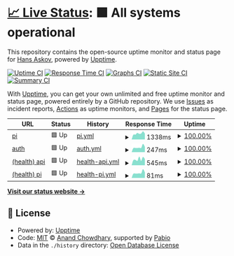 # [📈 Live Status](https://trivision-hans.github.io/uptime): <!--live status--> **🟩 All systems operational**

This repository contains the open-source uptime monitor and status page for [Hans Askov](https://trivision-hans.github.io/uptime), powered by [Upptime](https://github.com/upptime/upptime).

[![Uptime CI](https://github.com/trivision-hans/uptime/workflows/Uptime%20CI/badge.svg)](https://github.com/trivision-hans/uptime/actions?query=workflow%3A%22Uptime+CI%22)
[![Response Time CI](https://github.com/trivision-hans/uptime/workflows/Response%20Time%20CI/badge.svg)](https://github.com/trivision-hans/uptime/actions?query=workflow%3A%22Response+Time+CI%22)
[![Graphs CI](https://github.com/trivision-hans/uptime/workflows/Graphs%20CI/badge.svg)](https://github.com/trivision-hans/uptime/actions?query=workflow%3A%22Graphs+CI%22)
[![Static Site CI](https://github.com/trivision-hans/uptime/workflows/Static%20Site%20CI/badge.svg)](https://github.com/trivision-hans/uptime/actions?query=workflow%3A%22Static+Site+CI%22)
[![Summary CI](https://github.com/trivision-hans/uptime/workflows/Summary%20CI/badge.svg)](https://github.com/trivision-hans/uptime/actions?query=workflow%3A%22Summary+CI%22)

With [Upptime](https://upptime.js.org), you can get your own unlimited and free uptime monitor and status page, powered entirely by a GitHub repository. We use [Issues](https://github.com/trivision-hans/uptime/issues) as incident reports, [Actions](https://github.com/trivision-hans/uptime/actions) as uptime monitors, and [Pages](https://trivision-hans.github.io/uptime) for the status page.

<!--start: status pages-->
<!-- This summary is generated by Upptime (https://github.com/upptime/upptime) -->
<!-- Do not edit this manually, your changes will be overwritten -->
<!-- prettier-ignore -->
| URL | Status | History | Response Time | Uptime |
| --- | ------ | ------- | ------------- | ------ |
| <img alt="" src="https://icons.duckduckgo.com/ip3/pi.trivision.io.ico" height="13"> [pi](https://pi.trivision.io) | 🟩 Up | [pi.yml](https://github.com/trivision-hans/uptime/commits/HEAD/history/pi.yml) | <details><summary><img alt="Response time graph" src="./graphs/pi/response-time-week.png" height="20"> 1338ms</summary><br><a href="https://trivision-hans.github.io/uptime/history/pi"><img alt="Response time 1353" src="https://img.shields.io/endpoint?url=https%3A%2F%2Fraw.githubusercontent.com%2Ftrivision-hans%2Fuptime%2FHEAD%2Fapi%2Fpi%2Fresponse-time.json"></a><br><a href="https://trivision-hans.github.io/uptime/history/pi"><img alt="24-hour response time 1302" src="https://img.shields.io/endpoint?url=https%3A%2F%2Fraw.githubusercontent.com%2Ftrivision-hans%2Fuptime%2FHEAD%2Fapi%2Fpi%2Fresponse-time-day.json"></a><br><a href="https://trivision-hans.github.io/uptime/history/pi"><img alt="7-day response time 1338" src="https://img.shields.io/endpoint?url=https%3A%2F%2Fraw.githubusercontent.com%2Ftrivision-hans%2Fuptime%2FHEAD%2Fapi%2Fpi%2Fresponse-time-week.json"></a><br><a href="https://trivision-hans.github.io/uptime/history/pi"><img alt="30-day response time 1336" src="https://img.shields.io/endpoint?url=https%3A%2F%2Fraw.githubusercontent.com%2Ftrivision-hans%2Fuptime%2FHEAD%2Fapi%2Fpi%2Fresponse-time-month.json"></a><br><a href="https://trivision-hans.github.io/uptime/history/pi"><img alt="1-year response time 1353" src="https://img.shields.io/endpoint?url=https%3A%2F%2Fraw.githubusercontent.com%2Ftrivision-hans%2Fuptime%2FHEAD%2Fapi%2Fpi%2Fresponse-time-year.json"></a></details> | <details><summary><a href="https://trivision-hans.github.io/uptime/history/pi">100.00%</a></summary><a href="https://trivision-hans.github.io/uptime/history/pi"><img alt="All-time uptime 99.93%" src="https://img.shields.io/endpoint?url=https%3A%2F%2Fraw.githubusercontent.com%2Ftrivision-hans%2Fuptime%2FHEAD%2Fapi%2Fpi%2Fuptime.json"></a><br><a href="https://trivision-hans.github.io/uptime/history/pi"><img alt="24-hour uptime 100.00%" src="https://img.shields.io/endpoint?url=https%3A%2F%2Fraw.githubusercontent.com%2Ftrivision-hans%2Fuptime%2FHEAD%2Fapi%2Fpi%2Fuptime-day.json"></a><br><a href="https://trivision-hans.github.io/uptime/history/pi"><img alt="7-day uptime 100.00%" src="https://img.shields.io/endpoint?url=https%3A%2F%2Fraw.githubusercontent.com%2Ftrivision-hans%2Fuptime%2FHEAD%2Fapi%2Fpi%2Fuptime-week.json"></a><br><a href="https://trivision-hans.github.io/uptime/history/pi"><img alt="30-day uptime 100.00%" src="https://img.shields.io/endpoint?url=https%3A%2F%2Fraw.githubusercontent.com%2Ftrivision-hans%2Fuptime%2FHEAD%2Fapi%2Fpi%2Fuptime-month.json"></a><br><a href="https://trivision-hans.github.io/uptime/history/pi"><img alt="1-year uptime 99.93%" src="https://img.shields.io/endpoint?url=https%3A%2F%2Fraw.githubusercontent.com%2Ftrivision-hans%2Fuptime%2FHEAD%2Fapi%2Fpi%2Fuptime-year.json"></a></details>
| <img alt="" src="https://icons.duckduckgo.com/ip3/auth.pi.trivision.io.ico" height="13"> [auth](https://auth.pi.trivision.io/) | 🟩 Up | [auth.yml](https://github.com/trivision-hans/uptime/commits/HEAD/history/auth.yml) | <details><summary><img alt="Response time graph" src="./graphs/auth/response-time-week.png" height="20"> 247ms</summary><br><a href="https://trivision-hans.github.io/uptime/history/auth"><img alt="Response time 285" src="https://img.shields.io/endpoint?url=https%3A%2F%2Fraw.githubusercontent.com%2Ftrivision-hans%2Fuptime%2FHEAD%2Fapi%2Fauth%2Fresponse-time.json"></a><br><a href="https://trivision-hans.github.io/uptime/history/auth"><img alt="24-hour response time 266" src="https://img.shields.io/endpoint?url=https%3A%2F%2Fraw.githubusercontent.com%2Ftrivision-hans%2Fuptime%2FHEAD%2Fapi%2Fauth%2Fresponse-time-day.json"></a><br><a href="https://trivision-hans.github.io/uptime/history/auth"><img alt="7-day response time 247" src="https://img.shields.io/endpoint?url=https%3A%2F%2Fraw.githubusercontent.com%2Ftrivision-hans%2Fuptime%2FHEAD%2Fapi%2Fauth%2Fresponse-time-week.json"></a><br><a href="https://trivision-hans.github.io/uptime/history/auth"><img alt="30-day response time 281" src="https://img.shields.io/endpoint?url=https%3A%2F%2Fraw.githubusercontent.com%2Ftrivision-hans%2Fuptime%2FHEAD%2Fapi%2Fauth%2Fresponse-time-month.json"></a><br><a href="https://trivision-hans.github.io/uptime/history/auth"><img alt="1-year response time 285" src="https://img.shields.io/endpoint?url=https%3A%2F%2Fraw.githubusercontent.com%2Ftrivision-hans%2Fuptime%2FHEAD%2Fapi%2Fauth%2Fresponse-time-year.json"></a></details> | <details><summary><a href="https://trivision-hans.github.io/uptime/history/auth">100.00%</a></summary><a href="https://trivision-hans.github.io/uptime/history/auth"><img alt="All-time uptime 99.93%" src="https://img.shields.io/endpoint?url=https%3A%2F%2Fraw.githubusercontent.com%2Ftrivision-hans%2Fuptime%2FHEAD%2Fapi%2Fauth%2Fuptime.json"></a><br><a href="https://trivision-hans.github.io/uptime/history/auth"><img alt="24-hour uptime 100.00%" src="https://img.shields.io/endpoint?url=https%3A%2F%2Fraw.githubusercontent.com%2Ftrivision-hans%2Fuptime%2FHEAD%2Fapi%2Fauth%2Fuptime-day.json"></a><br><a href="https://trivision-hans.github.io/uptime/history/auth"><img alt="7-day uptime 100.00%" src="https://img.shields.io/endpoint?url=https%3A%2F%2Fraw.githubusercontent.com%2Ftrivision-hans%2Fuptime%2FHEAD%2Fapi%2Fauth%2Fuptime-week.json"></a><br><a href="https://trivision-hans.github.io/uptime/history/auth"><img alt="30-day uptime 100.00%" src="https://img.shields.io/endpoint?url=https%3A%2F%2Fraw.githubusercontent.com%2Ftrivision-hans%2Fuptime%2FHEAD%2Fapi%2Fauth%2Fuptime-month.json"></a><br><a href="https://trivision-hans.github.io/uptime/history/auth"><img alt="1-year uptime 99.93%" src="https://img.shields.io/endpoint?url=https%3A%2F%2Fraw.githubusercontent.com%2Ftrivision-hans%2Fuptime%2FHEAD%2Fapi%2Fauth%2Fuptime-year.json"></a></details>
| <img alt="" src="https://icons.duckduckgo.com/ip3/api.pi.trivision.io.ico" height="13"> [(health) api](https://api.pi.trivision.io/healthz) | 🟩 Up | [health-api.yml](https://github.com/trivision-hans/uptime/commits/HEAD/history/health-api.yml) | <details><summary><img alt="Response time graph" src="./graphs/health-api/response-time-week.png" height="20"> 545ms</summary><br><a href="https://trivision-hans.github.io/uptime/history/health-api"><img alt="Response time 526" src="https://img.shields.io/endpoint?url=https%3A%2F%2Fraw.githubusercontent.com%2Ftrivision-hans%2Fuptime%2FHEAD%2Fapi%2Fhealth-api%2Fresponse-time.json"></a><br><a href="https://trivision-hans.github.io/uptime/history/health-api"><img alt="24-hour response time 564" src="https://img.shields.io/endpoint?url=https%3A%2F%2Fraw.githubusercontent.com%2Ftrivision-hans%2Fuptime%2FHEAD%2Fapi%2Fhealth-api%2Fresponse-time-day.json"></a><br><a href="https://trivision-hans.github.io/uptime/history/health-api"><img alt="7-day response time 545" src="https://img.shields.io/endpoint?url=https%3A%2F%2Fraw.githubusercontent.com%2Ftrivision-hans%2Fuptime%2FHEAD%2Fapi%2Fhealth-api%2Fresponse-time-week.json"></a><br><a href="https://trivision-hans.github.io/uptime/history/health-api"><img alt="30-day response time 520" src="https://img.shields.io/endpoint?url=https%3A%2F%2Fraw.githubusercontent.com%2Ftrivision-hans%2Fuptime%2FHEAD%2Fapi%2Fhealth-api%2Fresponse-time-month.json"></a><br><a href="https://trivision-hans.github.io/uptime/history/health-api"><img alt="1-year response time 526" src="https://img.shields.io/endpoint?url=https%3A%2F%2Fraw.githubusercontent.com%2Ftrivision-hans%2Fuptime%2FHEAD%2Fapi%2Fhealth-api%2Fresponse-time-year.json"></a></details> | <details><summary><a href="https://trivision-hans.github.io/uptime/history/health-api">100.00%</a></summary><a href="https://trivision-hans.github.io/uptime/history/health-api"><img alt="All-time uptime 99.93%" src="https://img.shields.io/endpoint?url=https%3A%2F%2Fraw.githubusercontent.com%2Ftrivision-hans%2Fuptime%2FHEAD%2Fapi%2Fhealth-api%2Fuptime.json"></a><br><a href="https://trivision-hans.github.io/uptime/history/health-api"><img alt="24-hour uptime 100.00%" src="https://img.shields.io/endpoint?url=https%3A%2F%2Fraw.githubusercontent.com%2Ftrivision-hans%2Fuptime%2FHEAD%2Fapi%2Fhealth-api%2Fuptime-day.json"></a><br><a href="https://trivision-hans.github.io/uptime/history/health-api"><img alt="7-day uptime 100.00%" src="https://img.shields.io/endpoint?url=https%3A%2F%2Fraw.githubusercontent.com%2Ftrivision-hans%2Fuptime%2FHEAD%2Fapi%2Fhealth-api%2Fuptime-week.json"></a><br><a href="https://trivision-hans.github.io/uptime/history/health-api"><img alt="30-day uptime 100.00%" src="https://img.shields.io/endpoint?url=https%3A%2F%2Fraw.githubusercontent.com%2Ftrivision-hans%2Fuptime%2FHEAD%2Fapi%2Fhealth-api%2Fuptime-month.json"></a><br><a href="https://trivision-hans.github.io/uptime/history/health-api"><img alt="1-year uptime 99.93%" src="https://img.shields.io/endpoint?url=https%3A%2F%2Fraw.githubusercontent.com%2Ftrivision-hans%2Fuptime%2FHEAD%2Fapi%2Fhealth-api%2Fuptime-year.json"></a></details>
| <img alt="" src="https://icons.duckduckgo.com/ip3/pi.trivision.io.ico" height="13"> [(health) pi](https://pi.trivision.io/api/health) | 🟩 Up | [health-pi.yml](https://github.com/trivision-hans/uptime/commits/HEAD/history/health-pi.yml) | <details><summary><img alt="Response time graph" src="./graphs/health-pi/response-time-week.png" height="20"> 81ms</summary><br><a href="https://trivision-hans.github.io/uptime/history/health-pi"><img alt="Response time 94" src="https://img.shields.io/endpoint?url=https%3A%2F%2Fraw.githubusercontent.com%2Ftrivision-hans%2Fuptime%2FHEAD%2Fapi%2Fhealth-pi%2Fresponse-time.json"></a><br><a href="https://trivision-hans.github.io/uptime/history/health-pi"><img alt="24-hour response time 88" src="https://img.shields.io/endpoint?url=https%3A%2F%2Fraw.githubusercontent.com%2Ftrivision-hans%2Fuptime%2FHEAD%2Fapi%2Fhealth-pi%2Fresponse-time-day.json"></a><br><a href="https://trivision-hans.github.io/uptime/history/health-pi"><img alt="7-day response time 81" src="https://img.shields.io/endpoint?url=https%3A%2F%2Fraw.githubusercontent.com%2Ftrivision-hans%2Fuptime%2FHEAD%2Fapi%2Fhealth-pi%2Fresponse-time-week.json"></a><br><a href="https://trivision-hans.github.io/uptime/history/health-pi"><img alt="30-day response time 93" src="https://img.shields.io/endpoint?url=https%3A%2F%2Fraw.githubusercontent.com%2Ftrivision-hans%2Fuptime%2FHEAD%2Fapi%2Fhealth-pi%2Fresponse-time-month.json"></a><br><a href="https://trivision-hans.github.io/uptime/history/health-pi"><img alt="1-year response time 94" src="https://img.shields.io/endpoint?url=https%3A%2F%2Fraw.githubusercontent.com%2Ftrivision-hans%2Fuptime%2FHEAD%2Fapi%2Fhealth-pi%2Fresponse-time-year.json"></a></details> | <details><summary><a href="https://trivision-hans.github.io/uptime/history/health-pi">100.00%</a></summary><a href="https://trivision-hans.github.io/uptime/history/health-pi"><img alt="All-time uptime 99.93%" src="https://img.shields.io/endpoint?url=https%3A%2F%2Fraw.githubusercontent.com%2Ftrivision-hans%2Fuptime%2FHEAD%2Fapi%2Fhealth-pi%2Fuptime.json"></a><br><a href="https://trivision-hans.github.io/uptime/history/health-pi"><img alt="24-hour uptime 100.00%" src="https://img.shields.io/endpoint?url=https%3A%2F%2Fraw.githubusercontent.com%2Ftrivision-hans%2Fuptime%2FHEAD%2Fapi%2Fhealth-pi%2Fuptime-day.json"></a><br><a href="https://trivision-hans.github.io/uptime/history/health-pi"><img alt="7-day uptime 100.00%" src="https://img.shields.io/endpoint?url=https%3A%2F%2Fraw.githubusercontent.com%2Ftrivision-hans%2Fuptime%2FHEAD%2Fapi%2Fhealth-pi%2Fuptime-week.json"></a><br><a href="https://trivision-hans.github.io/uptime/history/health-pi"><img alt="30-day uptime 100.00%" src="https://img.shields.io/endpoint?url=https%3A%2F%2Fraw.githubusercontent.com%2Ftrivision-hans%2Fuptime%2FHEAD%2Fapi%2Fhealth-pi%2Fuptime-month.json"></a><br><a href="https://trivision-hans.github.io/uptime/history/health-pi"><img alt="1-year uptime 99.93%" src="https://img.shields.io/endpoint?url=https%3A%2F%2Fraw.githubusercontent.com%2Ftrivision-hans%2Fuptime%2FHEAD%2Fapi%2Fhealth-pi%2Fuptime-year.json"></a></details>

<!--end: status pages-->

[**Visit our status website →**](https://trivision-hans.github.io/uptime)

## 📄 License

- Powered by: [Upptime](https://github.com/upptime/upptime)
- Code: [MIT](./LICENSE) © [Anand Chowdhary](https://anandchowdhary.com), supported by [Pabio](https://pabio.com)
- Data in the `./history` directory: [Open Database License](https://opendatacommons.org/licenses/odbl/1-0/)
